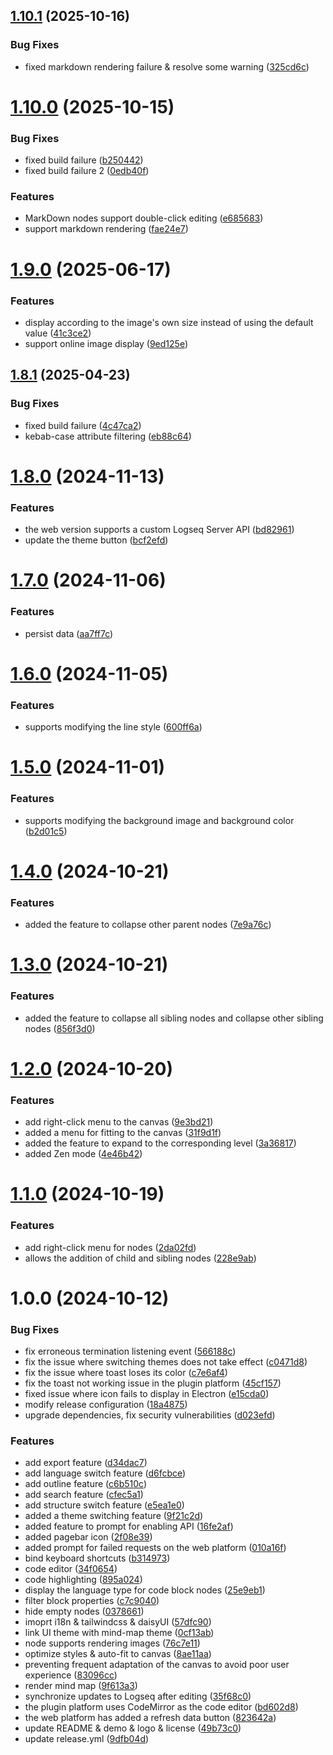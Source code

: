 ## [1.10.1](https://github.com/b-yp/logseq-mind-map/compare/v1.10.0...v1.10.1) (2025-10-16)


### Bug Fixes

* fixed markdown rendering failure & resolve some warning ([325cd6c](https://github.com/b-yp/logseq-mind-map/commit/325cd6c7eff2bcf230222f76e46200322614d981))

# [1.10.0](https://github.com/b-yp/logseq-mind-map/compare/v1.9.0...v1.10.0) (2025-10-15)


### Bug Fixes

* fixed build failure ([b250442](https://github.com/b-yp/logseq-mind-map/commit/b250442110a8a31cc9085d29cf7f1d3f8e48fd64))
* fixed build failure 2 ([0edb40f](https://github.com/b-yp/logseq-mind-map/commit/0edb40f8827c3cbbad881adf92437c7631d88011))


### Features

* MarkDown nodes support double-click editing ([e685683](https://github.com/b-yp/logseq-mind-map/commit/e685683ef5263c16c0970d545b06e6f473f24518))
* support markdown rendering ([fae24e7](https://github.com/b-yp/logseq-mind-map/commit/fae24e70c3f316d1c5649db302731797d1e17243))

# [1.9.0](https://github.com/b-yp/logseq-mind-map/compare/v1.8.1...v1.9.0) (2025-06-17)


### Features

* display according to the image's own size instead of using the default value ([41c3ce2](https://github.com/b-yp/logseq-mind-map/commit/41c3ce2b972dff10b0cc0e380fe7ea78694d5f6d))
* support online image display ([9ed125e](https://github.com/b-yp/logseq-mind-map/commit/9ed125e799d71c91b639427b9d5db9af66de91ad))

## [1.8.1](https://github.com/b-yp/logseq-mind-map/compare/v1.8.0...v1.8.1) (2025-04-23)


### Bug Fixes

* fixed build failure ([4c47ca2](https://github.com/b-yp/logseq-mind-map/commit/4c47ca22a8707b6d8ccd49eae0c881433387a0e0))
* kebab-case attribute filtering ([eb88c64](https://github.com/b-yp/logseq-mind-map/commit/eb88c64f2e78c0198995df576ceee9eca8464ee9))

# [1.8.0](https://github.com/b-yp/logseq-mind-map/compare/v1.7.0...v1.8.0) (2024-11-13)


### Features

* the web version supports a custom Logseq Server API ([bd82961](https://github.com/b-yp/logseq-mind-map/commit/bd829616cbd710744731cf041fc33859ec849b4f))
* update the theme button ([bcf2efd](https://github.com/b-yp/logseq-mind-map/commit/bcf2efd1abaa185e5417a25221b6fd5bcf9015b4))

# [1.7.0](https://github.com/b-yp/logseq-mind-map/compare/v1.6.0...v1.7.0) (2024-11-06)


### Features

* persist data ([aa7ff7c](https://github.com/b-yp/logseq-mind-map/commit/aa7ff7cd2753ed7df3a72cae19f1c6fcbf910a3d))

# [1.6.0](https://github.com/b-yp/logseq-mind-map/compare/v1.5.0...v1.6.0) (2024-11-05)


### Features

* supports modifying the line style ([600ff6a](https://github.com/b-yp/logseq-mind-map/commit/600ff6a669f8a50148f0472ff3bde6aba928a4f1))

# [1.5.0](https://github.com/b-yp/logseq-mind-map/compare/v1.4.0...v1.5.0) (2024-11-01)


### Features

* supports modifying the background image and background color ([b2d01c5](https://github.com/b-yp/logseq-mind-map/commit/b2d01c57d9e001b35aead1fda5137d6c0065dfd0))

# [1.4.0](https://github.com/b-yp/logseq-mind-map/compare/v1.3.0...v1.4.0) (2024-10-21)


### Features

* added the feature to collapse other parent nodes ([7e9a76c](https://github.com/b-yp/logseq-mind-map/commit/7e9a76c849542d625a6c56bc710a1ac6dddb7e66))

# [1.3.0](https://github.com/b-yp/logseq-mind-map/compare/v1.2.0...v1.3.0) (2024-10-21)


### Features

* added the feature to collapse all sibling nodes and collapse other sibling nodes ([856f3d0](https://github.com/b-yp/logseq-mind-map/commit/856f3d0bc5d78f534368215ce5f41fe7b0dfe0d6))

# [1.2.0](https://github.com/b-yp/logseq-mind-map/compare/v1.1.0...v1.2.0) (2024-10-20)


### Features

* add right-click menu to the canvas ([9e3bd21](https://github.com/b-yp/logseq-mind-map/commit/9e3bd2189917de75bed35beaac6c6e74e35af9b0))
* added a menu for fitting to the canvas ([31f9d1f](https://github.com/b-yp/logseq-mind-map/commit/31f9d1f6783488051aa274c50999cdbeea53d415))
* added the feature to expand to the corresponding level ([3a36817](https://github.com/b-yp/logseq-mind-map/commit/3a36817daa9fb422c345c7635916afad99822bcb))
* added Zen mode ([4e46b42](https://github.com/b-yp/logseq-mind-map/commit/4e46b4297f341f279a751d632216d712b5437df0))

# [1.1.0](https://github.com/b-yp/logseq-mind-map/compare/v1.0.0...v1.1.0) (2024-10-19)


### Features

* add right-click menu for nodes ([2da02fd](https://github.com/b-yp/logseq-mind-map/commit/2da02fd4e999cb62abec4d57fbcfbbc207eedefc))
* allows the addition of child and sibling nodes ([228e9ab](https://github.com/b-yp/logseq-mind-map/commit/228e9ab9f57493409979075ce44a12f155a2d8cf))

# 1.0.0 (2024-10-12)


### Bug Fixes

* fix erroneous termination listening event ([566188c](https://github.com/b-yp/logseq-mind-map/commit/566188c586864c814177d93ccc594e23ffd37165))
* fix the issue where switching themes does not take effect ([c0471d8](https://github.com/b-yp/logseq-mind-map/commit/c0471d8e2860c08a5409078aa2ab6c233883f0fb))
* fix the issue where toast loses its color ([c7e6af4](https://github.com/b-yp/logseq-mind-map/commit/c7e6af4f98d72965873cb63aa26ab504d9ce54cf))
* fix the toast not working issue in the plugin platform ([45cf157](https://github.com/b-yp/logseq-mind-map/commit/45cf1574d9c2016aca01d37c382b6b148798d238))
* fixed issue where icon fails to display in Electron ([e15cda0](https://github.com/b-yp/logseq-mind-map/commit/e15cda04184e191d3c8f2c18f971388a0e246d06))
* modify release configuration ([18a4875](https://github.com/b-yp/logseq-mind-map/commit/18a48756501687818e876b96ab20e0cdcacfbc3c))
* upgrade dependencies, fix security vulnerabilities ([d023efd](https://github.com/b-yp/logseq-mind-map/commit/d023efde6464aa10662ad474671f089b2b53621b))


### Features

* add export feature ([d34dac7](https://github.com/b-yp/logseq-mind-map/commit/d34dac7833f4552a76de390bdecf63738ef6ebdb))
* add language switch feature ([d6fcbce](https://github.com/b-yp/logseq-mind-map/commit/d6fcbce25ff1621e4177e7bed67b7182f9f369ec))
* add outline feature ([c6b510c](https://github.com/b-yp/logseq-mind-map/commit/c6b510c793ea6e58c93fae5667d50d4942d8e7c3))
* add search feature ([cfec5a1](https://github.com/b-yp/logseq-mind-map/commit/cfec5a10b04537b08b45a3994fa3451d27251c7b))
* add structure switch feature ([e5ea1e0](https://github.com/b-yp/logseq-mind-map/commit/e5ea1e0fc0e4888fa5599b507905a42ccabc1dcc))
* added a theme switching feature ([9f21c2d](https://github.com/b-yp/logseq-mind-map/commit/9f21c2df5362c04e8e360125e9f79e2d8e4fadbb))
* added feature to prompt for enabling API ([16fe2af](https://github.com/b-yp/logseq-mind-map/commit/16fe2af37f3b5ee5ea90200b32f7041ffaaf37eb))
* added pagebar icon ([2f08e39](https://github.com/b-yp/logseq-mind-map/commit/2f08e39228dc9d397b737b3af2a8d06d42cd3168))
* added prompt for failed requests on the web platform ([010a16f](https://github.com/b-yp/logseq-mind-map/commit/010a16f816b1d4450112333b8dbd3d3205a59222))
* bind keyboard shortcuts ([b314973](https://github.com/b-yp/logseq-mind-map/commit/b314973a163491f04cb9f83682c92f608500ac49))
* code editor ([34f0654](https://github.com/b-yp/logseq-mind-map/commit/34f0654b5717bfc6a2c12878de1e3870427893ea))
* code highlighting ([895a024](https://github.com/b-yp/logseq-mind-map/commit/895a024cac11ece6d7d1509bc08b2c65685d5577))
* display the language type for code block nodes ([25e9eb1](https://github.com/b-yp/logseq-mind-map/commit/25e9eb1cdabc4418f3d7e7b74588ad4570093a08))
* filter block properties ([c7c9040](https://github.com/b-yp/logseq-mind-map/commit/c7c9040ccaae3e76de4de8766f9bcfc84289cedc))
* hide empty nodes ([0378661](https://github.com/b-yp/logseq-mind-map/commit/03786613a148c6855d729949da3dc2515efd9f9b))
* imoprt i18n & tailwindcss & daisyUI ([57dfc90](https://github.com/b-yp/logseq-mind-map/commit/57dfc90d985bc7efc3a3fd64b09b114ebc458df9))
* link UI theme with mind-map theme ([0cf13ab](https://github.com/b-yp/logseq-mind-map/commit/0cf13abf1b96e3d966598092c93c442d201af9c2))
* node supports rendering images ([76c7e11](https://github.com/b-yp/logseq-mind-map/commit/76c7e11607abb9e09426a5d08b2bff2eb16cdad4))
* optimize styles & auto-fit to canvas ([8ae11aa](https://github.com/b-yp/logseq-mind-map/commit/8ae11aa7ccc9b3e77108bc813c2a99f1da4ada09))
* preventing frequent adaptation of the canvas to avoid poor user experience ([83096cc](https://github.com/b-yp/logseq-mind-map/commit/83096ccefb8a8b2cf0eb3a74a915e17d64f7e846))
* render mind map ([9f613a3](https://github.com/b-yp/logseq-mind-map/commit/9f613a35c117fb34b9f7d678fac2ebe7b9a675f4))
* synchronize updates to Logseq after editing ([35f68c0](https://github.com/b-yp/logseq-mind-map/commit/35f68c043bc3f65ca95210bbc5a2c58bf1b12427))
* the plugin platform uses CodeMirror as the code editor ([bd602d8](https://github.com/b-yp/logseq-mind-map/commit/bd602d899d9311a7878796ff4e54e07248dbecdc))
* the web platform has added a refresh data button ([823642a](https://github.com/b-yp/logseq-mind-map/commit/823642a3afe3325c6ef9dbf7d8d701d2cc36febe))
* update README & demo & logo & license ([49b73c0](https://github.com/b-yp/logseq-mind-map/commit/49b73c0173e700f0adea5967a1874f383200f3c1))
* update release.yml ([9dfb04d](https://github.com/b-yp/logseq-mind-map/commit/9dfb04de504c5d5eb5a61b0c14df93f4949d44bd))
